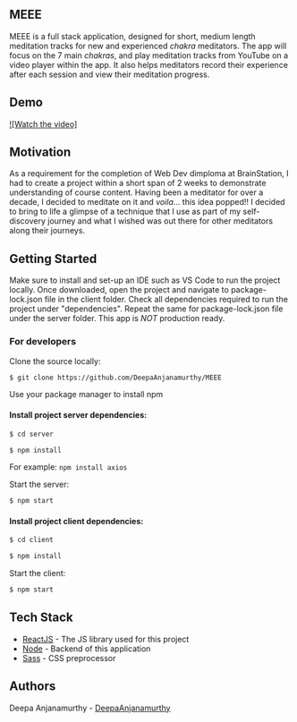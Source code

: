 ## MEEE
MEEE is a full stack application, designed for short, medium length meditation tracks for new and experienced *chakra* meditators. The app will focus on the 7 main *chakras*, and play meditation tracks from YouTube on a video player within the app. It also helps meditators record their experience after each session and view their meditation progress.

## Demo
[![Watch the video]](https://user-images.githubusercontent.com/76414473/115647413-99172a80-a2d8-11eb-8482-8061ad133a6a.mp4)

<!-- <h1>
  <br>
  <img src="https://i.imgur.com/eCDy1JV.jpg" alt="main screen" width="">
</h1> -->

## Motivation
As a requirement for the completion of Web Dev dimploma at BrainStation, I had to create a project within a short span of 2 weeks to demonstrate understanding of course content. Having been a meditator for over a decade, I decided to meditate on it and *voila*... this idea popped!! I decided to bring to life a glimpse of a technique that I use as part of my self-discovery journey and what I wished was out there for other meditators along their journeys.

## Getting Started

Make sure to install and set-up an IDE such as VS Code to run the project locally. Once downloaded, open the project and navigate to package-lock.json file in the client folder. Check all dependencies required to run the project under "dependencies". Repeat the same for package-lock.json file under the server folder. This app is *NOT* production ready.

### For developers

Clone the source locally:

```sh
$ git clone https://github.com/DeepaAnjanamurthy/MEEE
```

Use your package manager to install npm

#### Install project server dependencies:

```sh
$ cd server
```

```sh
$ npm install 
```

For example: `npm install axios`

Start the server:

```sh
$ npm start
```

#### Install project client dependencies:

```sh
$ cd client
```

```sh
$ npm install 
```

Start the client:

```sh
$ npm start
```

## Tech Stack

- [ReactJS](https://reactjs.org/) - The JS library used for this project
- [Node](https://nodejs.org/en/) - Backend of this application
- [Sass](https://sass-lang.com/) - CSS preprocessor

## Authors

Deepa Anjanamurthy - [DeepaAnjanamurthy](https://github.com/DeepaAnjanamurthy)
